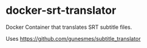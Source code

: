 # docker-srt-translator
Docker Container that translates SRT subtitle files.


Uses https://github.com/gunesmes/subtitle_translator
